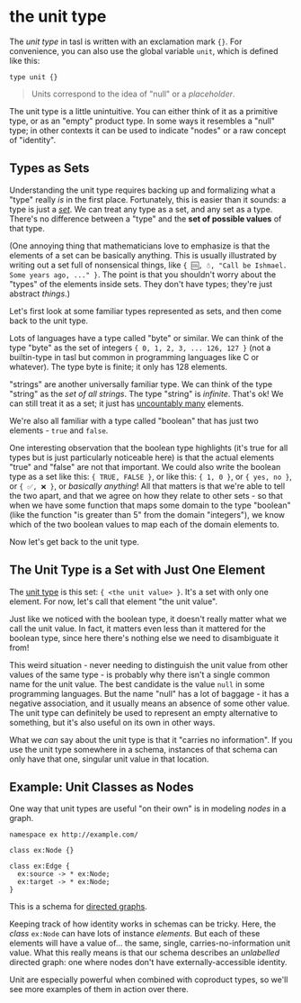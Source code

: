# the unit type

The _unit type_ in tasl is written with an exclamation mark `{}`. For convenience, you can also use the global variable `unit`, which is defined like this:

```tasl
type unit {}
```

> Units correspond to the idea of "null" or a _placeholder_.

The unit type is a little unintuitive. You can either think of it as a primitive type, or as an "empty" product type. In some ways it resembles a "null" type; in other contexts it can be used to indicate "nodes" or a raw concept of "identity".

## Types as Sets

Understanding the unit type requires backing up and formalizing what a "type" really _is_ in the first place. Fortunately, this is easier than it sounds: a type is just a [_set_](<https://en.wikipedia.org/wiki/Set_(mathematics)>). We can treat any type as a set, and any set as a type. There's no difference between a "type" and the **set of possible values** of that type.

(One annoying thing that mathematicians love to emphasize is that the elements of a set can be basically anything. This is usually illustrated by writing out a set full of nonsensical things, like `{ 🆒, ☃︎, "Call be Ishmael. Some years ago, ..." }`. The point is that you shouldn't worry about the "types" of the elements inside sets. They don't have types; they're just abstract _things_.)

Let's first look at some familiar types represented as sets, and then come back to the unit type.

Lots of languages have a type called "byte" or similar. We can think of the type "byte" as the set of integers `{ 0, 1, 2, 3, ... 126, 127 }` (not a builtin-type in tasl but common in programming languages like C or whatever). The type byte is finite; it only has 128 elements.

"strings" are another universally familiar type. We can think of the type "string" as the _set of all strings_. The type "string" is _infinite_. That's ok! We can still treat it as a set; it just has [uncountably many](https://en.wikipedia.org/wiki/Uncountable_set) elements.

We're also all familiar with a type called "boolean" that has just two elements - `true` and `false`.

One interesting observation that the boolean type highlights (it's true for all types but is just particularly noticeable here) is that the actual elements "true" and "false" are not that important. We could also write the boolean type as a set like this: `{ TRUE, FALSE }`, or like this: `{ 1, 0 }`, or `{ yes, no }`, or `{ ✅, ❌ }`, or _basically anything_! All that matters is that we're able to tell the two apart, and that we agree on how they relate to other sets - so that when we have some function that maps some domain to the type "boolean" (like the function "is greater than 5" from the domain "integers"), we know which of the two boolean values to map each of the domain elements to.

Now let's get back to the unit type.

## The Unit Type is a Set with Just One Element

The [unit type](https://en.wikipedia.org/wiki/Unit_type) is this set: `{ <the unit value> }`. It's a set with only one element. For now, let's call that element "the unit value".

Just like we noticed with the boolean type, it doesn't really matter what we call the unit value. In fact, it matters even less than it mattered for the boolean type, since here there's nothing else we need to disambiguate it from!

This weird situation - never needing to distinguish the unit value from other values of the same type - is probably why there isn't a single common name for the unit value. The best candidate is the value `null` in some programming languages. But the name "null" has a lot of baggage - it has a negative association, and it usually means an absence of some other value. The unit type can definitely be used to represent an empty alternative to something, but it's also useful on its own in other ways.

What we _can_ say about the unit type is that it "carries no information". If you use the unit type somewhere in a schema, instances of that schema can only have that one, singular unit value in that location.

## Example: Unit Classes as Nodes

One way that unit types are useful "on their own" is in modeling _nodes_ in a graph.

```tasl
namespace ex http://example.com/

class ex:Node {}

class ex:Edge {
  ex:source -> * ex:Node;
  ex:target -> * ex:Node;
}
```

This is a schema for [directed graphs](https://en.wikipedia.org/wiki/Directed_graph).

Keeping track of how identity works in schemas can be tricky. Here, the _class_ `ex:Node` can have lots of instance _elements_. But each of these elements will have a value of... the same, single, carries-no-information unit value. What this really means is that our schema describes an _unlabelled_ directed graph: one where nodes don't have externally-accessible identity.

Unit are especially powerful when combined with coproduct types, so we'll see more examples of them in action over there.
